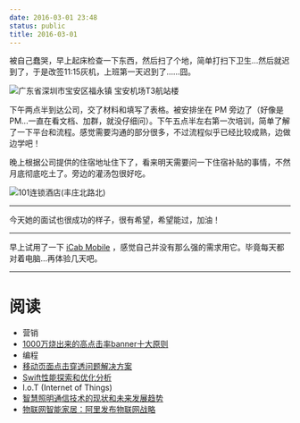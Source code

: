 ```yaml
---
date: 2016-03-01 23:48
status: public
title: 2016-03-01
---
```


被自己蠢哭，早上起床检查一下东西，然后扫了个地，简单打扫下卫生...然后就迟到了，于是改签11:15灰机，上班第一天迟到了……囧。

![广东省深圳市宝安区福永镇 宝安机场T3航站楼](/service/map/22.624395,113.810883@15)

下午两点半到达公司，交了材料和填写了表格。被安排坐在 PM 旁边了（好像是PM...一直在看文档、加群，就没仔细问）。下午五点半左右第一次培训，简单了解了一下平台和流程。感觉需要沟通的部分很多，不过流程似乎已经比较成熟，边做边学吧！

晚上根据公司提供的住宿地址住下了，看来明天需要问一下住宿补贴的事情，不然月底彻底吃土了。旁边的灌汤包很好吃。

![101连锁酒店(丰庄北路北)](/service/map/31.249929,121.365745@15)

------

今天她的面试也很成功的样子，很有希望，希望能过，加油！

------

早上试用了一下 [iCab Mobile](http://sspai.com/32954) ，感觉自己并没有那么强的需求用它。毕竟每天都对着电脑...再体验几天吧。

------

# 阅读

- 营销
 - [1000万烧出来的高点击率banner十大原则](https://mp.weixin.qq.com/s?__biz=MjM5NTQ5MjIyMA==&mid=404495601&idx=1&sn=a7def44d248248d5b98f7aa388a8f8bb&scene=0&key=710a5d99946419d9b762071f4e298b81fbd57697e3facc938827107d8554c0f2c3450603224fa3819dfbe47d2bf9d49c&ascene=0&uin=NTE4MTI1&devicetype=iMac+MacBookPro11%2C3+OSX+OSX+10.11.3&version=11020201&pass_ticket=fiSzjIjNFkMOuP8up512mijiULJvN8En9cMShX2%2FYpA%3D)
- 编程
 - [移动页面点击穿透问题解决方案](https://mp.weixin.qq.com/s?__biz=MjM5MTA1MjAxMQ==&mid=402163804&idx=1&sn=d9bc98206ba7d42d45e2ea1c3b1d805c&scene=0&key=710a5d99946419d999c21f8b8ab61eb9645ce7943a8c0b38e9ddb6fb159b08557ae42e172f4f5bdcb16bb8974410d87a&ascene=0&uin=NTE4MTI1&devicetype=iMac+MacBookPro11%2C3+OSX+OSX+10.11.3&version=11020201&pass_ticket=fiSzjIjNFkMOuP8up512mijiULJvN8En9cMShX2%2FYpA%3D)
 - [Swift性能探索和优化分析](https://mp.weixin.qq.com/s?__biz=MzA5NTkwMzkwNQ==&mid=402562939&idx=1&sn=8665f51bd5df97f55c3f6a2fd027379e&scene=2&srcid=0301guJfEr6h5FcFgVCY13kK&key=710a5d99946419d9b0e5d6ceeff27041cc88df4037c3ad5bcef4251e50a194f525b09006cbf9356806e4eb7316d9fe1a&ascene=0&uin=NTE4MTI1&devicetype=iMac+MacBookPro11%2C3+OSX+OSX+10.11.3&version=11020201&pass_ticket=fiSzjIjNFkMOuP8up512mijiULJvN8En9cMShX2%2FYpA%3D)
- I.o.T (Internet of Things)
 - [智慧照明通信技术的现状和未来发展趋势](https://mp.weixin.qq.com/s?__biz=MjM5NDgwNTAyMA==&mid=400413018&idx=1&sn=98c3f6b63adcad7c2c1d959755456417&scene=1&srcid=0301cDIRsvfJtPRR7VmSQ9bm&key=710a5d99946419d9b9bc3835d3a9983783927f5a67fbfb75baa21ec959390a2aac6d53fc1c3d2b2b9e779b3dcf427b54&ascene=0&uin=NTE4MTI1&devicetype=iMac+MacBookPro11%2C3+OSX+OSX+10.11.3+build&version=11020201&pass_ticket=fiSzjIjNFkMOuP8up512mijiULJvN8En9cMShX2%2FYpA%3D)
 - [物联网智能家居：阿里发布物联网战略](https://mp.weixin.qq.com/s?__biz=MzIxMTE0OTA5OQ==&mid=401279108&idx=1&sn=8e4f52af50d5876768619c0d4c94b35f&scene=2&srcid=03018RXvirH94k9BwOjAhFnO&key=710a5d99946419d973397f2441cf7bcd004329a5afc5a732339387c38ab1486f7d92ec40102a604c99d97031a4e7e107&ascene=0&uin=NTE4MTI1&devicetype=iMac+MacBookPro11%2C3+OSX+OSX+10.11.3&version=11020201&pass_ticket=fiSzjIjNFkMOuP8up512mijiULJvN8En9cMShX2%2FYpA%3D)
